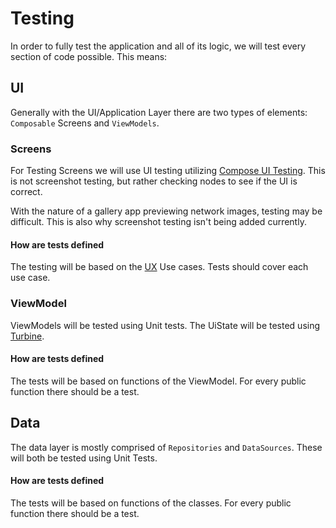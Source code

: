 # Testing

In order to fully test the application and all of its logic, we will test every section of code possible. This means:

## UI

Generally with the UI/Application Layer there are two types of elements: `Composable` Screens and `ViewModels`.

### Screens

For Testing Screens we will use UI testing utilizing [Compose UI Testing](https://developer.android.com/develop/ui/compose/testing). This is not screenshot testing, but rather checking nodes to see if the UI is correct.

With the nature of a gallery app previewing network images, testing may be difficult. This is also why screenshot testing isn't being added currently.

#### How are tests defined

The testing will be based on the [UX](../docs/UX/README.md) Use cases. Tests should cover each use case. 

### ViewModel

ViewModels will be tested using Unit tests. The UiState will be tested using [Turbine](https://github.com/cashapp/turbine).

#### How are tests defined

The tests will be based on functions of the ViewModel. For every public function there should be a test.

## Data

The data layer is mostly comprised of `Repositories` and `DataSources`. These will both be tested using Unit Tests.

#### How are tests defined

The tests will be based on functions of the classes. For every public function there should be a test.